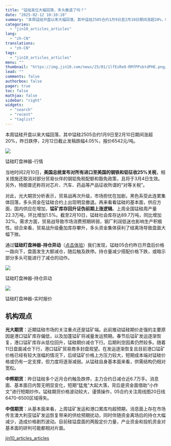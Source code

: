 ```yaml
---
title: "锰硅高位大幅回落，多头撤退了吗？"
date: "2025-02-12 10:10:18"
summary: "本周锰硅开盘以来大幅回落，其中锰硅2505合约1月9日至2月10日期间涨超20%，昨日跌停，2月12..."
categories:
  - "jin10_articles_articles"
lang:
  - "zh-CN"
translations:
  - "zh-CN"
tags:
  - "jin10_articles_articles"
menu: ""
thumbnail: "https://img.jin10.com/news/25/01/1lfEsReO-RMfPPsbtdPHE.png/lite"
lead: ""
comments: false
authorbox: false
pager: true
toc: false
mathjax: false
sidebar: "right"
widgets:
  - "search"
  - "recent"
  - "taglist"
---
```


本周锰硅开盘以来大幅回落，其中锰硅2505合约1月9日至2月10日期间涨超20%，昨日跌停，2月12日截止发稿跌幅4.05%，报价6542元/吨。

![](https://img.jin10.com/news/25/02/wjiffj4mF-_zdS0BJ-azw.png)

锰硅盯盘神器-行情


当地时间2月10日，**美国总统宣布对所有进口至美国的钢铁和铝征收25%关税**，相关措施还取消对部分贸易伙伴的钢铝免税配额和豁免政策，且将于3月4日生效。另外，特朗普还称将对芯片、汽车、药品等产品征收所谓的“对等关税”。

对此，光大期货分析表示，贸易战再次升级，市场担忧在加剧，黑色系受此连累集体回落，多头资金在锰硅合约上出现明显撤退。再来看看锰硅的基本面，供应方面，国内供应在增加，**锰矿库存回升证伪前期上涨逻辑**。上周全国锰硅周产量22.3万吨，环比增加1.5%。截至2月10日，锰硅社会库存达89.7万吨，同比增加32%。需求方面，贸易战导致市场消费预期转弱，钢厂利润低迷也影响生产积极性。综合来看，贸易战升级叠加库存攀升，多头资金集体获利了结离场导致盘面大幅下挫。

通过**锰硅盯盘神器-持仓异动**（[点击体验](https://qihuo.jin10.com/vip/watch/index.html?group_id=qh_sm_monitor#/desktop)）我们发现，锰硅05合约昨日开盘后价格一路向下，盘面发生大额减仓，随后触及跌停。持仓量减少搭配价格下跌，或暗示部分多头可能进行了减仓的动作。

![](https://img.jin10.com/news/25/02/pQYJjJ63_Fnp4cMd7CCHG.png)

锰硅盯盘神器-持仓异动



![](https://img.jin10.com/news/25/02/Cj8rj-CAYNt_NpEp9V8m-.png)

锰硅盯盘神器-实时报价


机构观点
----

**光大期货**：近期锰硅市场的关注重点还是锰矿端。此前推动锰硅期价走强的主要原因是港口锰矿库存偏低，以及加蓬锰矿将减量发运预期。春节后锰矿发运逐渐恢复，港口锰矿库存从低位回升，锰硅期价减仓下行。后期利空因素仍然较多。随着11日盘面减仓下行，港口锰矿贸易商多封盘观望。在发运逐渐恢复且目前港口锰矿价格已经有较大涨幅的情况下，后续锰矿价格上方压力较大，短期成本端对锰硅价格或仍有一定支撑，但力度将逐渐减弱。从锰硅自身基本面来看，供需结构仍相对宽松。

**中辉期货**：昨日锰硅多个近月合约触及跌停，主力合约日减仓近6.7万手。消息面、基本面日内暂无明显变化，短期“猛鬼”大起大落，背后是资金面借助“小作文”进行短期炒作。锰硅期货价格波动较大，谨慎操作，05合约关注周线图20日线6470-6500区域得失。

**中信期货**：从基本面来看，上周锰矿发运和港口累库均超预期，消息面上存在市场传言澳大利亚锰矿发运恢复带来的供给预期扰动，同时伴随资金离场后的持仓大幅减少，造成价格剧烈波动。目前硅锰盘面的两股定价力量，产业资金和投机资金对基本面的研判可能都相对片面。

[jin10_articles_articles](https://xnews.jin10.com/details/162742)

